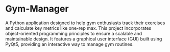 # Gym-Manager
A Python application designed to help gym enthusiasts track their exercises and calculate key metrics like one-rep max. This project incorporates object-oriented programming principles to ensure a scalable and maintainable design. It features a graphical user interface (GUI) built using PyQt5, providing an interactive way to manage gym routines.
